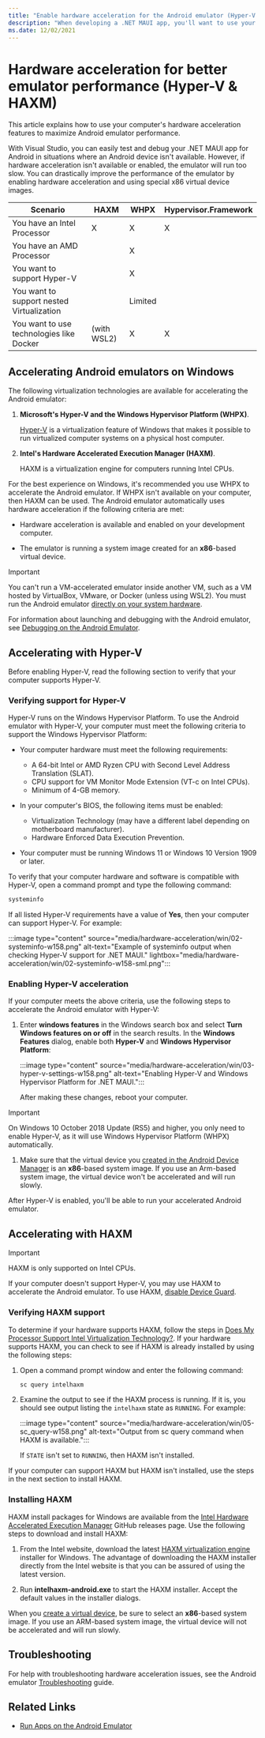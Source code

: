 ```yaml
---
title: "Enable hardware acceleration for the Android emulator (Hyper-V & HAXM)"
description: "When developing a .NET MAUI app, you'll want to use your computer's hardware acceleration features to maximize Android emulator performance."
ms.date: 12/02/2021
---
```


# Hardware acceleration for better emulator performance (Hyper-V & HAXM)

This article explains how to use your computer's hardware acceleration features to maximize Android emulator performance.

With Visual Studio, you can easily test and debug your .NET MAUI app for Android in situations where an Android device isn't available. However, if hardware acceleration isn't available or enabled, the emulator will run too slow. You can drastically improve the performance of the emulator by enabling hardware acceleration and using special x86 virtual device images.

<!-- TODO: What are the virtualization extensions on the new M1 ARM processors for Mac?
-->

| Scenario                                  | HAXM        | WHPX    | Hypervisor.Framework |
|-------------------------------------------|-------------|---------|----------------------|
| You have an Intel Processor               | X           | X       | X                    |
| You have an AMD Processor                 |             | X       |                      |
| You want to support Hyper-V               |             | X       |                      |
| You want to support nested Virtualization |             | Limited |                      |
| You want to use technologies like Docker  | (with WSL2) | X       | X                    |

<!--
::: zone pivot="windows"
-->

## Accelerating Android emulators on Windows

The following virtualization technologies are available for accelerating the Android emulator:

01. **Microsoft's Hyper-V and the Windows Hypervisor Platform (WHPX)**.

    [Hyper-V](/virtualization/hyper-v-on-windows/) is a virtualization feature of Windows that makes it possible to run virtualized computer systems on a physical host computer.

01. **Intel's Hardware Accelerated Execution Manager (HAXM)**.

    HAXM is a virtualization engine for computers running Intel CPUs.

For the best experience on Windows, it's recommended you use WHPX to accelerate the Android emulator. If WHPX isn't available on your computer, then HAXM can be used. The Android emulator automatically uses hardware acceleration if the following criteria are met:

- Hardware acceleration is available and enabled on your development computer.

- The emulator is running a system image created for an **x86**-based virtual device.

> [!IMPORTANT]
> You can't run a VM-accelerated emulator inside another VM, such as a VM hosted by VirtualBox, VMware, or Docker (unless using WSL2). You must run the Android emulator [directly on your system hardware](https://developer.android.com/studio/run/emulator-acceleration.html#extensions).

For information about launching and debugging with the Android emulator, see [Debugging on the Android Emulator](../deployment/debug-on-emulator.md).

## Accelerating with Hyper-V

Before enabling Hyper-V, read the following section to verify that your computer supports Hyper-V.

### Verifying support for Hyper-V

Hyper-V runs on the Windows Hypervisor Platform. To use the Android emulator with Hyper-V, your computer must meet the following criteria to support the Windows Hypervisor Platform:

- Your computer hardware must meet the following requirements:

  - A 64-bit Intel or AMD Ryzen CPU with Second Level Address Translation (SLAT).
  - CPU support for VM Monitor Mode Extension (VT-c on Intel CPUs).
  - Minimum of 4-GB memory.

- In your computer's BIOS, the following items must be enabled:

  - Virtualization Technology (may have a different label depending on motherboard manufacturer).
  - Hardware Enforced Data Execution Prevention.

- Your computer must be running Windows 11 or Windows 10 Version 1909 or later.

To verify that your computer hardware and software is compatible with Hyper-V, open a command prompt and type the following command:

```cmd
systeminfo
```

If all listed Hyper-V requirements have a value of **Yes**, then your computer can support Hyper-V. For example:

:::image type="content" source="media/hardware-acceleration/win/02-systeminfo-w158.png" alt-text="Example of systeminfo output when checking Hyper-V support for .NET MAUI." lightbox="media/hardware-acceleration/win/02-systeminfo-w158-sml.png":::

### Enabling Hyper-V acceleration

If your computer meets the above criteria, use the following steps to accelerate the Android emulator with Hyper-V:

01. Enter **windows features** in the Windows search box and select **Turn Windows features on or off** in the search results. In the **Windows Features** dialog, enable both **Hyper-V** and **Windows Hypervisor Platform**:

    :::image type="content" source="media/hardware-acceleration/win/03-hyper-v-settings-w158.png" alt-text="Enabling Hyper-V and Windows Hypervisor Platform for .NET MAUI.":::

    After making these changes, reboot your computer.

> [!IMPORTANT]
> On Windows 10 October 2018 Update (RS5) and higher, you only need to enable Hyper-V, as it will use Windows Hypervisor Platform (WHPX) automatically.

01. Make sure that the virtual device you [created in the Android Device Manager](device-manager.md) is an **x86**-based system image. If you use an Arm-based system image, the virtual device won't be accelerated and will run slowly.

After Hyper-V is enabled, you'll be able to run your accelerated Android emulator.

## Accelerating with HAXM

> [!IMPORTANT]
> HAXM is only supported on Intel CPUs.

If your computer doesn't support Hyper-V, you may use HAXM to accelerate the Android emulator. To use HAXM, [disable Device Guard](troubleshooting.md#disabling-device-guard).

### Verifying HAXM support

To determine if your hardware supports HAXM, follow the steps in [Does My Processor Support Intel Virtualization Technology?](https://www.intel.com/content/www/us/en/support/processors/000005486.html). If your hardware supports HAXM, you can check to see if HAXM is already installed by using the following steps:

01. Open a command prompt window and enter the following command:

    ```cmd
    sc query intelhaxm
    ```

01. Examine the output to see if the HAXM process is running. If it is, you should see output listing the `intelhaxm` state as `RUNNING`. For example:

    :::image type="content" source="media/hardware-acceleration/win/05-sc_query-w158.png" alt-text="Output from sc query command when HAXM is available.":::

    If `STATE` isn't set to `RUNNING`, then HAXM isn't installed.

If your computer can support HAXM but HAXM isn't installed, use the steps in the next section to install HAXM.

### Installing HAXM

HAXM install packages for Windows are available from the [Intel Hardware Accelerated Execution Manager](https://github.com/intel/haxm/releases) GitHub releases page. Use the following steps to download and install HAXM:

01. From the Intel website, download the latest [HAXM virtualization engine](https://github.com/intel/haxm/releases) installer for Windows. The advantage of downloading the HAXM installer directly from the Intel website is that you can be assured of using the latest version.

01. Run **intelhaxm-android.exe** to start the HAXM installer. Accept the default values in the installer dialogs.

When you [create a virtual device](device-manager.md), be sure to select an **x86**-based system image. If you use an ARM-based system image, the virtual device will not be accelerated and will run slowly.

## Troubleshooting

For help with troubleshooting hardware acceleration issues, see the Android emulator [Troubleshooting](troubleshooting.md#hardware-acceleration-issues) guide.

<!--

TODO: The Mac stuff hasn't been rewritten/touched.

::: zone-end
::: zone pivot="macos"

## Accelerating Android emulators on macOS

The following virtualization technologies are available for accelerating the Android emulator:

1. **Apple's Hypervisor Framework**. [Hypervisor](https://developer.apple.com/documentation/hypervisor) is a feature of macOS 10.10 and later that makes it possible to run virtual machines on a Mac.

2. **Intel's Hardware Accelerated Execution Manager (HAXM)**. [HAXM](https://software.intel.com/articles/intel-hardware-accelerated-execution-manager-intel-haxm) is a virtualization engine for computers running Intel CPUs.

It is recommended that you use the Hypervisor Framework to accelerate the Android emulator. If the Hypervisor Framework isn't available on your Mac, then HAXM can be used. The Android emulator will automatically make use of hardware acceleration if the following criteria are met:

- Hardware acceleration is available and enabled on the development computer.

- The emulator is running a system image created for an **x86**-based virtual device.

> [!IMPORTANT]
>
> You can't run a VM-accelerated emulator inside another VM, such as a VM hosted by VirtualBox, VMware, or Docker. You must run the Android emulator [directly on your system hardware](https://developer.android.com/studio/run/emulator-acceleration.html#extensions).

For information about launching and debugging with the Android emulator, see [Debugging on the Android Emulator](~/android/deploy-test/debugging/debug-on-emulator.md).

## Accelerating with the Hypervisor Framework

To use the Android emulator with the Hypervisor Framework, your Mac must meet the following criteria:

- Your Mac must be running macOS 10.10 or later.

- Your Mac's CPU must be able to support the Hypervisor Framework.

If your Mac meets these criteria, the Android emulator will automatically use the Hypervisor Framework for acceleration. If you aren't sure if Hypervisor Framework is supported on your Mac, see the [Troubleshooting guide](troubleshooting.md?tabs=vsmac#hypervisor-issues) for ways to verify that your Mac supports Hypervisor.

If the Hypervisor Framework isn't supported by your Mac, you can use HAXM to accelerate the Android emulator (described next).

## Accelerating with HAXM

If your Mac doesn't support the Hypervisor framework (or you're using a version of macOS earlier than 10.10), you can use **Intel's Hardware Accelerated Execution Manager** ([HAXM](https://software.intel.com/articles/intel-hardware-accelerated-execution-manager-intel-haxm)) to speed up the Android emulator.

Before using the Android emulator with HAXM for the first time, it's a good idea to verify that HAXM is installed and available for the Android emulator to use.

### Verifying HAXM support

You can check to see if HAXM is already installed by using the following steps:

01. Open a Terminal and enter the following command:

    ```bash
    ~/Library/Developer/Xamarin/android-sdk-macosx/tools/emulator -accel-check
    ```

    This command assumes that the Android SDK is installed at the default location of **~/Library/Developer/Xamarin/android-sdk-macosx**; if not, modify the above path for the location of the Android SDK on your Mac.

01. If HAXM is installed, the above command will return a message similar to the following result:

    > HAXM version 7.2.0 (3) is installed and usable.

    If HAXM is *not* installed, a message similar to the following output is returned:

    > HAXM is not installed on this machine (/dev/HAX is missing).

If HAXM isn't installed, use the steps in the next section to install HAXM.

### Installing HAXM

HAXM installation packages for macOS are available from the [Intel Hardware Accelerated Execution Manager](https://software.intel.com/android/articles/intel-hardware-accelerated-execution-manager) page. Use the following steps to download and install HAXM:

01. From the Intel website, download the latest [HAXM virtualization engine](https://software.intel.com/android/articles/intel-hardware-accelerated-execution-manager/) installer for macOS.

01. Run the HAXM installer. Accept the default values in the installer dialogs.

## Troubleshooting

For help with troubleshooting hardware acceleration issues, see the Android emulator [Troubleshooting](troubleshooting.md?tabs=vsmac#accel-issues-mac) guide.

::: zone-end
-->

## Related Links

- [Run Apps on the Android Emulator](https://developer.android.com/studio/run/emulator)
